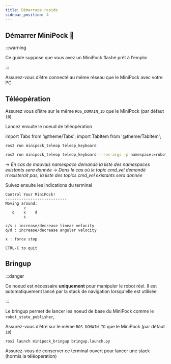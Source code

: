 ```yaml
---
title: Démarrage rapide
sidebar_position: 4
---
```


## Démarrer MiniPock 🚀

:::warning

Ce guide suppose que vous avez un MiniPock flashé prêt à l'emploi

:::

Assurez-vous d’être connecté au même réseau que le MiniPock avec votre PC

## Téléopération

Assurez vous d’être sur le même `ROS_DOMAIN_ID` que le MiniPock (par défaut `10`)

Lancez ensuite le noeud de téléopération

import Tabs from '@theme/Tabs';
import TabItem from '@theme/TabItem';

<Tabs>
<TabItem value="standalone" label="Robot Unique" default>

```shell
ros2 run minipock_teleop teleop_keyboard
```

</TabItem>

<TabItem value="multiple" label="Plusieurs robots">

```bash
ros2 run minipock_teleop teleop_keyboard --ros-args -p namespace:=robot_namespace/
```
-> *En cas de mauvais namespace demandé la liste des namespaces existants sera donnée*
-> *Dans le cas où le topic cmd_vel demandé n'existerait pas, la liste des topics cmd_vel existants sera donnée*


</TabItem>

</Tabs>

Suivez ensuite les indications du terminal

```shell
Control Your MiniPock!
---------------------------
Moving around:
        z
   q    x    d
        s

z/s : increase/decrease linear velocity
q/d : increase/decrease angular velocity

x : force stop

CTRL-C to quit
```

## Bringup

:::danger

Ce noeud est nécessaire **uniquement** pour manipuler le robot réel. Il est automatiquement lancé par la stack de navigation lorsqu'elle est utilisée

:::

Le bringup permet de lancer les noeud de base du MiniPock comme le `robot_state_publisher`,

Assurez-vous d’être sur le même `ROS_DOMAIN_ID` que le MiniPock (par défaut `10`)

```shell
ros2 launch minipock_bringup bringup.launch.py
```

Assurez-vous de conserver ce terminal ouvert pour lancer une stack (hormis la téléopération)
